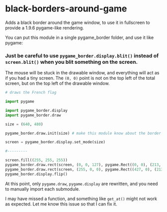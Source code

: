 # black-borders-around-game
Adds a black border around the game window, to use it in fullscreen to provide a 1.9.6 pygame-like rendering.

You can put this module in a single pygame_border folder, and use it like pygame:

### Just be careful to use `pygame_border.display.blit()` instead of `screen.blit()` when you blit something on the screen.

The mouse will be stuck in the drawable window, and everything will act as if you had a tiny screen.
The `(0, 0)` point is not on the top left of the total screen, but on the top left of the drawable window.

```py
# draws the French flag

import pygame

import pygame_border.display
import pygame_border.draw

size = (640, 480)

pygame_border.draw.init(size) # make this module know about the border size

screen = pygame_border.display.set_mode(size)

#---------

screen.fill((255, 255, 255))
pygame_border.draw.rect(screen, (0, 0, 127), pygame.Rect((0, 0), (213, 480)))
pygame_border.draw.rect(screen, (255, 0, 0), pygame.Rect((427, 0), (213, 480)))
pygame_border.display.flip()
```

At this point, only `pygame.draw`, `pygame.display` are rewritten, and you need to manually import each submodule.

I may have missed a function, and something like `get_at()` might not work as expected. Let me know this issue so that I can fix it.
